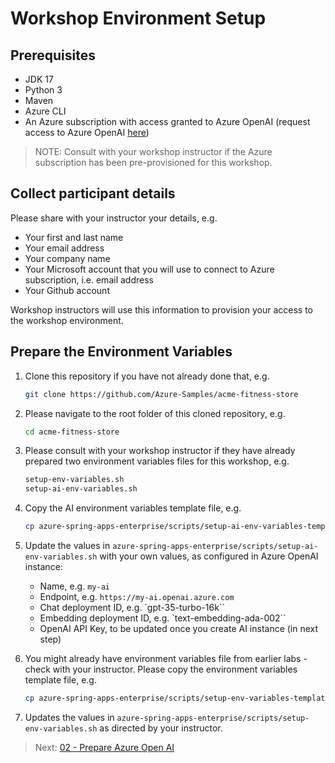 # Workshop Environment Setup

## Prerequisites
- JDK 17
- Python 3
- Maven
- Azure CLI
- An Azure subscription with access granted to Azure OpenAI (request access to Azure OpenAI [here](https://customervoice.microsoft.com/Pages/ResponsePage.aspx?id=v4j5cvGGr0GRqy180BHbR7en2Ais5pxKtso_Pz4b1_xUOFA5Qk1UWDRBMjg0WFhPMkIzTzhKQ1dWNyQlQCN0PWcu))

> NOTE: Consult with your workshop instructor if the Azure subscription has been pre-provisioned for this workshop.

## Collect participant details

Please share with your instructor your details, e.g.
* Your first and last name
* Your email address
* Your company name
* Your Microsoft account that you will use to connect to Azure subscription, i.e. email address
* Your Github account

Workshop instructors will use this information to provision your access to the workshop environment.

## Prepare the Environment Variables

1. Clone this repository if you have not already done that, e.g.

   ```bash
   git clone https://github.com/Azure-Samples/acme-fitness-store
   ```

1. Please navigate to the root folder of this cloned repository, e.g.

   ```bash
   cd acme-fitness-store
   ```

1. Please consult with your workshop instructor if they have already prepared two environment
   variables files for this workshop, e.g.

   ```bash
   setup-env-variables.sh
   setup-ai-env-variables.sh
   ```

1. Copy the AI environment variables template file, e.g. 

   ```bash
   cp azure-spring-apps-enterprise/scripts/setup-ai-env-variables-template.sh azure-spring-apps-enterprise/scripts/setup-ai-env-variables.sh
   ```

1. Update the values in `azure-spring-apps-enterprise/scripts/setup-ai-env-variables.sh` with your own values, as configured in Azure OpenAI instance:
   - Name, e.g. `my-ai`
   - Endpoint, e.g. `https://my-ai.openai.azure.com`
   - Chat deployment ID, e.g. `gpt-35-turbo-16k``
   - Embedding deployment ID, e.g. `text-embedding-ada-002``
   - OpenAI API Key, to be updated once you create AI instance (in next step)


1. You might already have environment variables file from earlier labs - check with your instructor.
   Please copy the environment variables template file, e.g.
   ```bash
   cp azure-spring-apps-enterprise/scripts/setup-env-variables-template.sh azure-spring-apps-enterprise/scripts/setup--env-variables.sh
   ```

1. Updates the values in `azure-spring-apps-enterprise/scripts/setup-env-variables.sh` as directed by your instructor.

> Next: [02 - Prepare Azure Open AI](../02-prepare-azure-openai/README.md)
